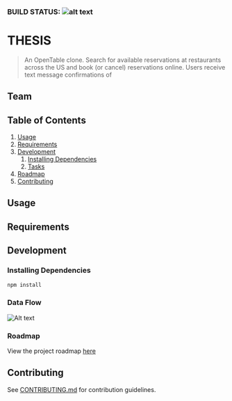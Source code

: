### BUILD STATUS: ![alt text](https://travis-ci.org/pjminer3/interactions-service.svg?branch=master)

# THESIS

> An OpenTable clone. Search for available reservations at restaurants across the US and book (or cancel) reservations online. Users receive text message confirmations of 

## Team

## Table of Contents

1. [Usage](#Usage)
1. [Requirements](#requirements)
1. [Development](#development)
    1. [Installing Dependencies](#installing-dependencies)
    1. [Tasks](#tasks)
1. [Roadmap](#roadmap)
1. [Contributing](#contributing)

## Usage

## Requirements


## Development

### Installing Dependencies


```sh
npm install
```


### Data Flow

![Alt text](./README_FILES/cancel.jpg?raw=true "Optional Title")



### Roadmap

View the project roadmap [here](LINK_TO_DOC)


## Contributing

See [CONTRIBUTING.md](CONTRIBUTING.md) for contribution guidelines.
